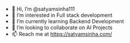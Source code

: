- 👋 Hi, I’m @satyamsinha111
- 👀 I’m interested in Full stack development
- 🌱 I’m currently learning Backend Development 
- 💞️ I’m looking to collaborate on AI Projects
- 📫 Reach me at https://satyamsinha.com/

